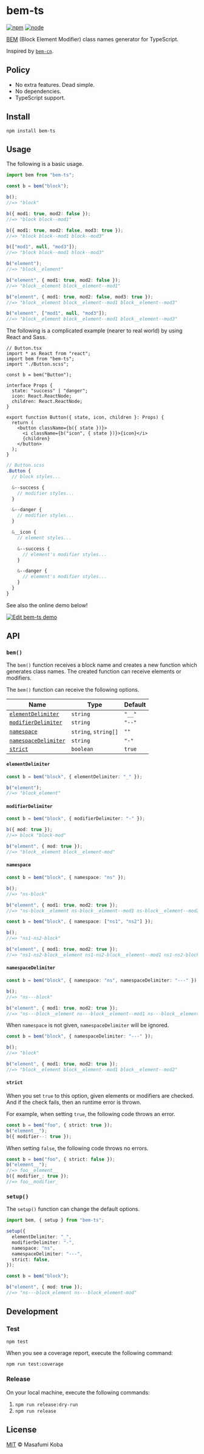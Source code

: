 # bem-ts

[![npm](https://img.shields.io/npm/v/bem-ts.svg)](https://npm.im/bem-ts)
[![node](https://img.shields.io/node/v/bem-ts.svg)](https://github.com/ybiquitous/ybiq)

[BEM](http://getbem.com/) (Block Element Modifier) class names generator for TypeScript.

Inspired by [`bem-cn`](https://npm.im/bem-cn).

## Policy

- No extra features. Dead simple.
- No dependencies.
- TypeScript support.

## Install

```shell
npm install bem-ts
```

## Usage

The following is a basic usage.

```ts
import bem from "bem-ts";

const b = bem("block");

b();
//=> "block"

b({ mod1: true, mod2: false });
//=> "block block--mod1"

b({ mod1: true, mod2: false, mod3: true });
//=> "block block--mod1 block--mod3"

b(["mod1", null, "mod3"]);
//=> "block block--mod1 block--mod3"

b("element");
//=> "block__element"

b("element", { mod1: true, mod2: false });
//=> "block__element block__element--mod1"

b("element", { mod1: true, mod2: false, mod3: true });
//=> "block__element block__element--mod1 block__element--mod3"

b("element", ["mod1", null, "mod3"]);
//=> "block__element block__element--mod1 block__element--mod3"
```

The following is a complicated example (nearer to real world) by using React and Sass.

```tsx
// Button.tsx
import * as React from "react";
import bem from "bem-ts";
import "./Button.scss";

const b = bem("Button");

interface Props {
  state: "success" | "danger";
  icon: React.ReactNode;
  children: React.ReactNode;
}

export function Button({ state, icon, children }: Props) {
  return (
    <button className={b({ state })}>
      <i className={b("icon", { state })}>{icon}</i>
      {children}
    </button>
  );
}
```

```scss
// Button.scss
.Button {
  // block styles...

  &--success {
    // modifier styles...
  }

  &--danger {
    // modifier styles...
  }

  &__icon {
    // element styles...

    &--success {
      // element's modifier styles...
    }

    &--danger {
      // element's modifier styles...
    }
  }
}
```

See also the online demo below!

[![Edit bem-ts demo](https://codesandbox.io/static/img/play-codesandbox.svg)](https://codesandbox.io/s/kxymx2r2z5)

## API

### `bem()`

The `bem()` function receives a block name and creates a new function which generates class names. The created function can receive elements or modifiers.

The `bem()` function can receive the following options.

| Name                                        | Type                 | Default |
| ------------------------------------------- | -------------------- | ------- |
| [`elementDelimiter`](#elementdelimiter)     | `string`             | `"__"`  |
| [`modifierDelimiter`](#modifierdelimiter)   | `string`             | `"--"`  |
| [`namespace`](#namespace)                   | `string`, `string[]` | `""`    |
| [`namespaceDelimiter`](#namespacedelimiter) | `string`             | `"-"`   |
| [`strict`](#strict)                         | `boolean`            | `true`  |

#### `elementDelimiter`

```ts
const b = bem("block", { elementDelimiter: "_" });

b("element");
//=> "block_element"
```

#### `modifierDelimiter`

```ts
const b = bem("block", { modifierDelimiter: "-" });

b({ mod: true });
//=> block "block-mod"

b("element", { mod: true });
//=> "block__element block__element-mod"
```

#### `namespace`

```ts
const b = bem("block", { namespace: "ns" });

b();
//=> "ns-block"

b("element", { mod1: true, mod2: true });
//=> "ns-block__element ns-block__element--mod1 ns-block__element--mod2"
```

```ts
const b = bem("block", { namespace: ["ns1", "ns2"] });

b();
//=> "ns1-ns2-block"

b("element", { mod1: true, mod2: true });
//=> "ns1-ns2-block__element ns1-ns2-block__element--mod1 ns1-ns2-block__element--mod2"
```

#### `namespaceDelimiter`

```ts
const b = bem("block", { namespace: "ns", namespaceDelimiter: "---" });

b();
//=> "ns---block"

b("element", { mod1: true, mod2: true });
//=> "ns---block__element ns---block__element--mod1 ns---block__element--mod2"
```

When `namespace` is not given, `namespaceDelimiter` will be ignored.

```ts
const b = bem("block", { namespaceDelimiter: "---" });

b();
//=> "block"

b("element", { mod1: true, mod2: true });
//=> "block__element block__element--mod1 block__element--mod2"
```

#### `strict`

When you set `true` to this option, given elements or modifiers are checked.
And if the check fails, then an runtime error is thrown.

For example, when setting `true`, the following code throws an error.

```ts
const b = bem("foo", { strict: true });
b("element__");
b({ modifier--: true });
```

When setting `false`, the following code throws no errors.

```ts
const b = bem("foo", { strict: false });
b("element__");
//=> foo__element__
b({ modifier_: true });
//=> foo__modifier_
```

### `setup()`

The `setup()` function can change the default options.

```ts
import bem, { setup } from "bem-ts";

setup({
  elementDelimiter: "_",
  modifierDelimiter: "-",
  namespace: "ns",
  namespaceDelimiter: "---",
  strict: false,
});

const b = bem("block");

b("element", { mod: true });
//=> "ns---block_element ns---block_element-mod"
```

## Development

### Test

    npm test

When you see a coverage report, execute the following command:

    npm run test:coverage

### Release

On your local machine, execute the following commands:

1.  `npm run release:dry-run`
2.  `npm run release`

## License

[MIT](LICENSE) © Masafumi Koba
